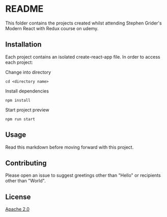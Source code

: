 # README

This folder contains the projects created whilst attending Stephen Grider's Modern React with Redux course on udemy.

## Installation

Each project contains an isolated create-react-app file. In order to access each project:

Change into directory

`cd <directory name>`

Install dependencies

`npm install`

Start project preview

`npm run start`

## Usage

Read this markdown before moving forward with this project.

## Contributing

Please open an issue to suggest greetings other than "Hello" or recipients other than "World".

## License

[Apache 2.0](http://www.apache.org/licenses/LICENSE-2.0)

